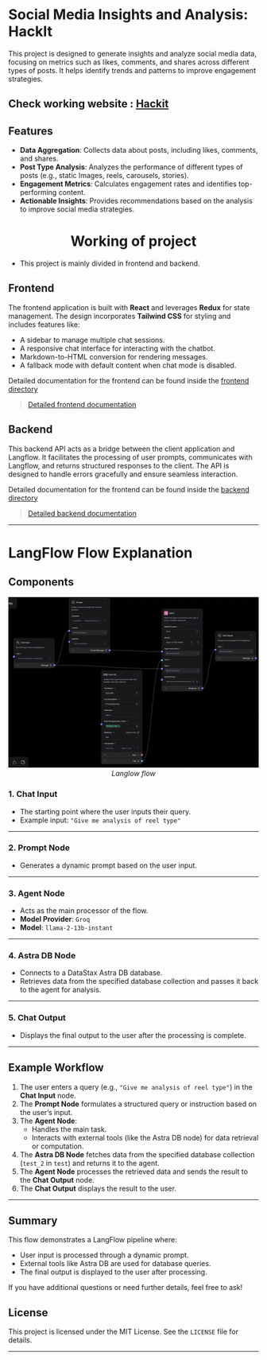 # Social Media Insights and Analysis: HackIt

This project is designed to generate insights and analyze social media data, focusing on metrics such as likes, comments, and shares across different types of posts. It helps identify trends and patterns to improve engagement strategies.

Check working website : [Hackit](https://hackit-thunderbolt.vercel.app)
---

## Features

- **Data Aggregation**: Collects data about posts, including likes, comments, and shares.
- **Post Type Analysis**: Analyzes the performance of different types of posts (e.g., static Images, reels, carousels, stories).
- **Engagement Metrics**: Calculates engagement rates and identifies top-performing content.
- **Actionable Insights**: Provides recommendations based on the analysis to improve social media strategies.

# <h1 align=center>Working of project</h1>
- This project is mainly divided in frontend and backend. 
## Frontend

The frontend application is built with **React** and leverages **Redux** for state management. The design incorporates **Tailwind CSS** for styling and includes features like:
- A sidebar to manage multiple chat sessions.
- A responsive chat interface for interacting with the chatbot.
- Markdown-to-HTML conversion for rendering messages.
- A fallback mode with default content when chat mode is disabled.

Detailed documentation for the frontend can be found inside the [frontend directory](./frontend/)

> [Detailed frontend documentation](./frontend/README.md)

## Backend

This backend API acts as a bridge between the client application and Langflow. It facilitates the processing of user prompts, communicates with Langflow, and returns structured responses to the client. The API is designed to handle errors gracefully and ensure seamless interaction.

Detailed documentation for the frontend can be found inside the [backend directory](./backend/)

> [Detailed backend documentation](./backend/README.md)
---


# LangFlow Flow Explanation

## Components

<p align="center">
    <img src="./frontend/public/langflow.png">
    <i align=center>Langlow flow</i>
</p>

### 1. **Chat Input**
- The starting point where the user inputs their query.
- Example input: `"Give me analysis of reel type"`

---

### 2. **Prompt Node**
- Generates a dynamic prompt based on the user input.

---

### 3. **Agent Node**
- Acts as the main processor of the flow.
- **Model Provider**: `Groq`
- **Model**: `llama-2-13b-instant`

---

### 4. **Astra DB Node**
- Connects to a DataStax Astra DB database.
- Retrieves data from the specified database collection and passes it back to the agent for analysis.

---

### 5. **Chat Output**
- Displays the final output to the user after the processing is complete.

---

## Example Workflow

1. The user enters a query (e.g., `"Give me analysis of reel type"`) in the **Chat Input** node.
2. The **Prompt Node** formulates a structured query or instruction based on the user’s input.
3. The **Agent Node**:
   - Handles the main task.
   - Interacts with external tools (like the Astra DB node) for data retrieval or computation.
4. The **Astra DB Node** fetches data from the specified database collection (`test_2` in `test`) and returns it to the agent.
5. The **Agent Node** processes the retrieved data and sends the result to the **Chat Output** node.
6. The **Chat Output** displays the result to the user.

---

## Summary

This flow demonstrates a LangFlow pipeline where:
- User input is processed through a dynamic prompt.
- External tools like Astra DB are used for database queries.
- The final output is displayed to the user after processing.

If you have additional questions or need further details, feel free to ask!


## License

This project is licensed under the MIT License. See the `LICENSE` file for details.

---

